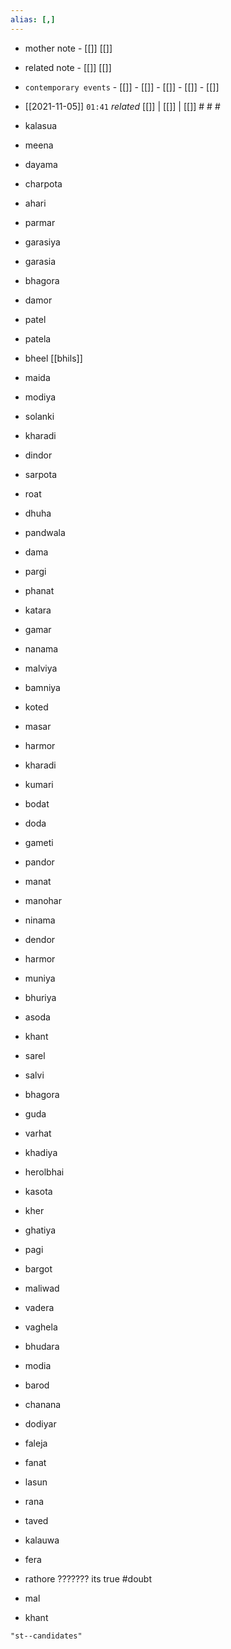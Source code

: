 ```yaml
---
alias: [,]
---
```

- mother note - [[]] [[]]
- related note - [[]] [[]]
- `contemporary events`	- [[]]	- [[]]	- [[]]	- [[]]	- [[]]

- [[2021-11-05]]  `01:41` _related_ [[]] | [[]] | [[]] # # #
- kalasua
- meena
- dayama
- charpota
- ahari
- parmar
- garasiya
- garasia
- bhagora
- damor
- patel
- patela
- bheel [[bhils]]
- maida
- modiya
- solanki
- kharadi
- dindor
- sarpota
- roat
- dhuha
- pandwala
- dama
- pargi
- phanat
- katara
- gamar
- nanama
- malviya
- bamniya
- koted
- masar
- harmor
- kharadi
- kumari
- bodat
- doda
- gameti
- pandor
- manat
- manohar
- ninama
- dendor
- harmor
- muniya
- bhuriya
- asoda
- khant
- sarel
- salvi
- bhagora
- guda
- varhat
- khadiya
- herolbhai
- kasota
- kher
- ghatiya
- pagi
- bargot
- maliwad
- vadera
- vaghela
- bhudara
- modia
- barod
- chanana
- dodiyar
- faleja
- fanat
- lasun
- rana
- taved
- kalauwa
- fera
- rathore ??????? its true #doubt 
- mal
- khant


```query
"st--candidates"
```